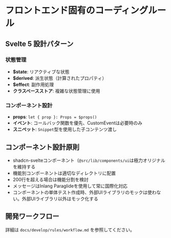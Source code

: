 # フロントエンド固有のコーディングルール

## Svelte 5 設計パターン

### 状態管理
- **$state**: リアクティブな状態
- **$derived**: 派生状態（計算されたプロパティ）
- **$effect**: 副作用処理
- **クラスベースストア**: 複雑な状態管理に使用

### コンポーネント設計
- **props**: `let { prop }: Props = $props()`
- **イベント**: コールバック関数を優先、CustomEventは必要時のみ
- **スニペット**: `Snippet`型を使用した子コンテンツ渡し

## コンポーネント設計原則

- shadcn-svelteコンポーネント（`@src/lib/components/ui`は極力オリジナルを維持する
- 機能別コンポーネントは適切なディレクトリに配置
- 200行を超える場合は機能分割を検討
- メッセージはInlang Paraglideを使用して常に国際化対応
- コンポーネントの単体テスト作成時、外部UIライブラリのモックは使わない。外部UIライブラリ以外はモック化する

## 開発ワークフロー

詳細は `docs/develop/rules/workflow.md` を参照してください。
